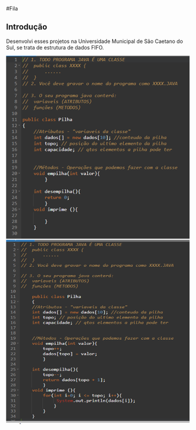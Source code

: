 #Fila 
## Introdução 
Desenvolvi esses projetos na Universidade Municipal de São Caetano do Sul, se trata de estrutura de dados FIFO.

  <img width="500px" src="https://github.com/GabrielBielawski1/Exercicio_Java/blob/main/Pilha/Projeto_1/Captura%20de%20tela%202022-05-16%20205730.png?raw=true/"/> 
  <img width="500px" height="500px" src="https://github.com/GabrielBielawski1/Exercicio_Java/blob/main/Pilha/Projeto_2/Captura%20de%20tela%202022-05-16%20205643.png?raw=true"/>
